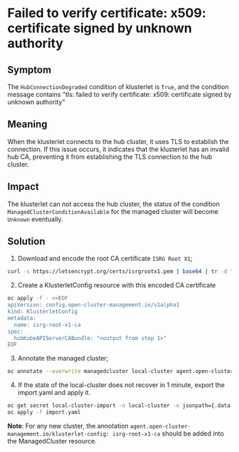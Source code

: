 # Failed to verify certificate: x509: certificate signed by unknown authority

## Symptom

The `HubConnectionDegraded` condition of klusterlet is `True`, and the condition message contains "tls: failed to verify certificate: x509: certificate signed by unknown authority"

## Meaning

When the klusterlet connects to the hub cluster, it uses TLS to establish the connection. If this issue occurs, it indicates that the klusterlet has an invalid hub CA, preventing it from establishing the TLS connection to the hub cluster.

## Impact

The klusterlet can not access the hub cluster, the status of the condition `ManagedClusterConditionAvailable` for the managed cluster will become `Unknown` eventually.

## Solution

1. Download and encode the root CA certificate `ISRG Root X1`;

```sh
curl -s https://letsencrypt.org/certs/isrgrootx1.pem | base64 | tr -d "\n"
```

2. Create a KlusterletConfig resource with this encoded CA certificate

```sh
oc apply -f - <<EOF
apiVersion: config.open-cluster-management.io/v1alpha1
kind: KlusterletConfig
metadata:
  name: isrg-root-x1-ca
spec:
  hubKubeAPIServerCABundle: "<output from step 1>"
EOF
```

3. Annotate the managed cluster;

```sh
oc annotate --overwrite managedcluster local-cluster agent.open-cluster-management.io/klusterlet-config='isrg-root-x1-ca'
```

4. If the state of the local-cluster does not recover in 1 minute, export the import.yaml and apply it.

```sh
oc get secret local-cluster-import -n local-cluster -o jsonpath={.data.import .yaml} | base64 --decode > import.yaml
oc apply -f import.yaml
```

**Note**: For any new cluster, the annotation `agent.open-cluster-management.io/klusterlet-config: isrg-root-x1-ca` should be added into the ManagedCluster resource.
